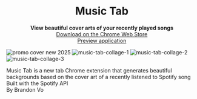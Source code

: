 <h1 align="center">Music Tab</h1>
<p align="center">
  <b>View beautiful cover arts of your recently played songs</b>
  <br/>
  <a align="center" href="https://chromewebstore.google.com/detail/music-tab/ognlklnalejbjmbliihoojjeeaeiobao?authuser=2&hl=en" target="_blank">Download on the Chrome Web Store</a> 
  <br/>
  <a align="center" href="https://musictab.netlify.app/" target="_blank">Preview application</a> 
</p>

![promo cover new 2025](https://github.com/user-attachments/assets/70256fed-5320-4ef0-abba-db7ac959c489)
![music-tab-collage-1](https://github.com/user-attachments/assets/5c6af010-fe01-4550-91ad-5b1b9b9c6fc1)
![music-tab-collage-2](https://github.com/user-attachments/assets/45177be6-543e-469a-b9c7-ec425fd33208)
![music-tab-collage-3](https://github.com/user-attachments/assets/7aae4c77-99c2-4623-b119-6136485004cd)

Music Tab is a new tab Chrome extension that generates beautiful backgrounds based on the cover art of a recently listened to Spotify song    
Built with the Spotify API  
By Brandon Vo  
